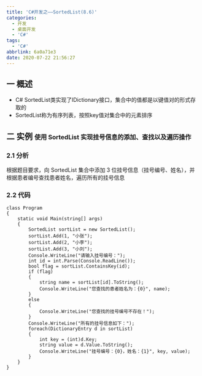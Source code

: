 ```yaml
---
title: 'C#开发之——SortedList(8.6)'
categories:
  - 开发
  - 桌面开发
  - 'C#'
tags:
  - 'C#'
abbrlink: 6a0a71e3
date: 2020-07-22 21:56:27
---
```

## 一 概述

* C# SortedList类实现了IDictionary接口，集合中的值都是以键值对的形式存取的
* SortedList称为有序列表，按照key值对集合中的元素排序

<!--more-->

## 二 实例 <font size=3> 使用 SortedList 实现挂号信息的添加、查找以及遍历操作 </font>

### 2.1 分析

 根据题目要求，向 SortedList 集合中添加 3 位挂号信息（挂号编号、姓名），并根据患者编号查找患者姓名，遍历所有的挂号信息 

### 2.2 代码

```
class Program
{
    static void Main(string[] args)
    {
        SortedList sortList = new SortedList();
        sortList.Add(1, "小张");
        sortList.Add(2, "小李");
        sortList.Add(3, "小刘");
        Console.WriteLine("请输入挂号编号：");
        int id = int.Parse(Console.ReadLine());
        bool flag = sortList.ContainsKey(id);
        if (flag)
        {
            string name = sortList[id].ToString();
            Console.WriteLine("您查找的患者姓名为：{0}", name);
        }
        else
        {
            Console.WriteLine("您查找的挂号编号不存在！");
        }
        Console.WriteLine("所有的挂号信息如下：");
        foreach(DictionaryEntry d in sortList)
        {
            int key = (int)d.Key;
            string value = d.Value.ToString();
            Console.WriteLine("挂号编号：{0}，姓名：{1}", key, value);
        }
    }
}
```

